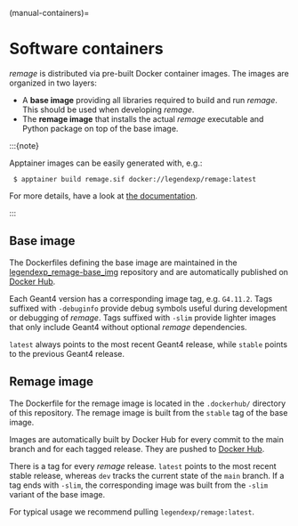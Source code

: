 (manual-containers)=

# Software containers

_remage_ is distributed via pre-built Docker container images. The images are
organized in two layers:

- A **base image** providing all libraries required to build and run _remage_.
  This should be used when developing _remage_.
- The **remage image** that installs the actual _remage_ executable and Python
  package on top of the base image.

:::{note}

Apptainer images can be easily generated with, e.g.:

```console
 $ apptainer build remage.sif docker://legendexp/remage:latest
```

For more details, have a look at
[the documentation](https://apptainer.org/docs/user/main/build_a_container.html).

:::

## Base image

The Dockerfiles defining the base image are maintained in the
[legendexp_remage-base_img](https://github.com/legend-exp/legendexp_remage-base_img)
repository and are automatically published on
[Docker Hub](https://hub.docker.com/r/legendexp/remage-base).

Each Geant4 version has a corresponding image tag, e.g. `G4.11.2`. Tags suffixed
with `-debuginfo` provide debug symbols useful during development or debugging
of _remage_. Tags suffixed with `-slim` provide lighter images that only include
Geant4 without optional _remage_ dependencies.

`latest` always points to the most recent Geant4 release, while `stable` points
to the previous Geant4 release.

## Remage image

The Dockerfile for the remage image is located in the `.dockerhub/` directory of
this repository. The remage image is built from the `stable` tag of the base
image.

Images are automatically built by Docker Hub for every commit to the main branch
and for each tagged release. They are pushed to
[Docker Hub](https://hub.docker.com/repository/docker/legendexp/remage).

There is a tag for every _remage_ release. `latest` points to the most recent
stable release, whereas `dev` tracks the current state of the `main` branch. If
a tag ends with `-slim`, the corresponding image was built from the `-slim`
variant of the base image.

For typical usage we recommend pulling `legendexp/remage:latest`.
